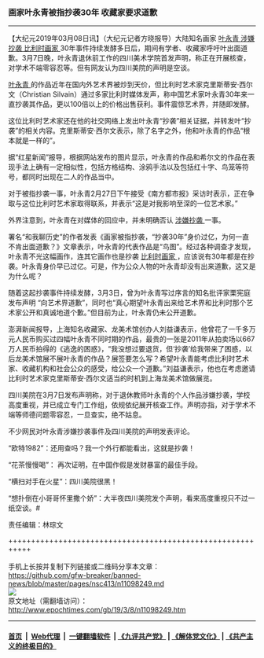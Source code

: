 ### 画家叶永青被指抄袭30年 收藏家要求道歉
------------------------

<p>
 【大纪元2019年03月08日讯】（大纪元记者方晓报导）大陆知名画家
 <a href="http://www.epochtimes.com/gb/tag/%E5%8F%B6%E6%B0%B8%E9%9D%92.html">
  叶永青
 </a>
 <a href="http://www.epochtimes.com/gb/tag/%E6%B6%89%E5%AB%8C%E6%8A%84%E8%A2%AD.html">
  涉嫌抄袭
 </a>
 <a href="http://www.epochtimes.com/gb/tag/%E6%AF%94%E5%88%A9%E6%97%B6%E7%94%BB%E5%AE%B6.html">
  比利时画家
 </a>
 30年事件持续发酵多日后，期间有学者、收藏家呼吁叶出面道歉。3月7日晚，叶永青退休前工作的四川美术学院首发声明，称正在开展核查，对学术不端零容忍等。但有网友认为四川美院的声明是空谈。
</p>
<p>
 <a href="http://www.epochtimes.com/gb/tag/%E5%8F%B6%E6%B0%B8%E9%9D%92.html">
  叶永青
 </a>
 的作品近年在国内外艺术界被炒到天价，但比利时艺术家克里斯蒂安·西尔文（Christian Silvain）通过多家比利时媒体发声，称中国艺术家叶永青30年来一直抄袭其作品，更以100倍以上的价格出售获利。事件震惊艺术界，并随即发酵。
</p>
<p>
 这位比利时艺术家还在他的社交网络上发出叶永青“抄袭”相关证据，并转发叶“抄袭”的相关内容。克里斯蒂安·西尔文表示，除了名字之外，他和叶永青的作品“根本就是一样的”。
</p>
<p>
 据“红星新闻”报导，根据网站发布的图片显示，叶永青的作品和希尔文的作品在表现手法上确有一定相似性，包括方格结构、涂鸦手法以及包括红十字、鸟笼等符号，都同时出现在二人的作品当中。
</p>
<p>
 对于被指抄袭一事，叶永青2月27日下午接受《南方都市报》采访时表示，正在争取与这位比利时艺术家取得联系，并表示“这是对我影响至深的一位艺术家。”
</p>
<p>
 外界注意到，叶永青在对媒体的回应中，并未明确否认
 <a href="http://www.epochtimes.com/gb/tag/%E6%B6%89%E5%AB%8C%E6%8A%84%E8%A2%AD.html">
  涉嫌抄袭
 </a>
 一事。
</p>
<p>
 署名“和我聊历史”的作者发表《画家被指抄袭，“抄袭30年”身价过亿，为何一直不肯出面道歉？》文章表示，叶永青的代表作品是“鸟图”。经过各种调查才发现，叶永青不光这幅画作，连其它画作也是抄袭
 <a href="http://www.epochtimes.com/gb/tag/%E6%AF%94%E5%88%A9%E6%97%B6%E7%94%BB%E5%AE%B6.html">
  比利时画家
 </a>
 ，应该说有30年都是在抄袭。叶永青身价早已过亿。可是，作为公众人物的叶永青却没有出来道歉，这又是为什么呢？
</p>
<p>
 随着这起抄袭事件持续发酵，3月3日，曾为叶永青写过序言的知名批评家栗宪庭发布声明 “向艺术界道歉”，同时也“真心期望叶永青出来给艺术界和比利时那个艺术家公开和真诚地道个歉。”但目前为止，叶永青仍未公开道歉。
</p>
<p>
 澎湃新闻报导，上海知名收藏家、龙美术馆创办人刘益谦表示，他曾花了一千多万元人民币购买过四幅叶永青不同时期的作品，最贵的一张是2011年从拍卖场以667万人民币拍得的《逃逸的困惑》，“我没想过要退货，但‘抄袭’给我带来了困惑，以后龙美术馆展不展叶永青的作品？展签要怎么写？希望叶永青能考虑比利时艺术家、收藏机构和社会公众的感受，给公众一个道歉。”刘益谦表示，他也在考虑邀请比利时艺术家克里斯蒂安·西尔文适当的时机到上海龙美术馆做展览。
</p>
<p>
 四川美院在3月7日发布声明称，对于退休教师叶永青的个人作品涉嫌抄袭，学校高度重视，并已成立专门工作组，依规依纪展开核查工作。声明亦指，对于学术不端等师德问题零容忍，一旦查实，绝不姑息。
</p>
<p>
 不少网民对叶永青涉嫌抄袭事件及四川美院的声明发表评论。
</p>
<p>
 “欧特1982”：还用查吗？我一个外行都能看出，这就是抄袭！
</p>
<p>
 “花茶慢慢喝”： 再次证明，在中国作假是发财暴富的最佳手段。
</p>
<p>
 “横扫对手在火星”：四川美院很黑！
</p>
<p>
 “想扑倒在小哥哥怀里撒个娇”：大半夜四川美院发个声明，看来高度重视只不过一纸空谈。#
</p>
<p>
 责任编辑：林琮文
</p>

+++++++++++++++++++++++++++++++++++++++++++++++++++++++++++<br/><br/>
手机上长按并复制下列链接或二维码分享本文章：<br/>
https://github.com/gfw-breaker/banned-news/blob/master/pages/nsc413/n11098249.md <br/>
<a href='https://github.com/gfw-breaker/banned-news/blob/master/pages/nsc413/n11098249.md'><img src='https://github.com/gfw-breaker/banned-news/blob/master/pages/nsc413/n11098249.md.png'/></a> <br/>
原文地址（需翻墙访问）：http://www.epochtimes.com/gb/19/3/8/n11098249.htm


------------------------
#### [首页](https://github.com/gfw-breaker/banned-news/blob/master/README.md) &nbsp;|&nbsp; [Web代理](https://github.com/labour-camp/helloworld) &nbsp;|&nbsp; [一键翻墙软件](https://github.com/gfw-breaker/nogfw/blob/master/README.md) &nbsp;| [《九评共产党》](https://github.com/gfw-breaker/9ping.md/blob/master/README.md#九评之一评共产党是什么) | [《解体党文化》](https://github.com/gfw-breaker/jtdwh.md/blob/master/README.md) | [《共产主义的终极目的》](https://github.com/gfw-breaker/gczydzjmd.md/blob/master/README.md)

